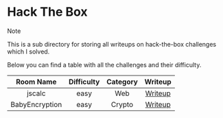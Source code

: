 # Hack The Box

> [!NOTE]
> This is a sub directory for storing all writeups on hack-the-box challenges which I solved.
>
> Below you can find a table with all the challenges and their difficulty.
>
> | Room Name | Difficulty | Category | Writeup |
> | :-------: | :--------: | :------: | :-----: |
> | jscalc | easy | Web | [Writeup](https://github.com/Aryt3/writeups/tree/main/hackthebox/2023/jscalc) |
> | BabyEncryption | easy | Crypto | [Writeup](https://github.com/Aryt3/writeups/tree/main/hackthebox/2023/BabyEncryption) |
